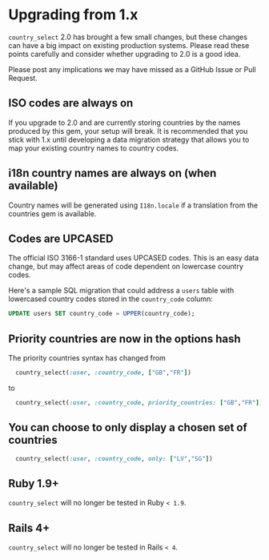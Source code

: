# Upgrading from 1.x

`country_select` 2.0 has brought a few small changes, but these changes
can have a big impact on existing production systems. Please read these
points carefully and consider whether upgrading to 2.0 is a good idea.

Please post any implications we may have missed as a GitHub Issue
or Pull Request.

## ISO codes are always on

If you upgrade to 2.0 and are currently storing countries by the names
produced by this gem, your setup will break. It is recommended that you
stick with 1.x until developing a data migration strategy that allows
you to map your existing country names to country codes.

## i18n country names are always on (when available)

Country names will be generated using `I18n.locale` if a translation
from the countries gem is available.

## Codes are UPCASED

The official ISO 3166-1 standard uses UPCASED codes. This is an easy
data change, but may affect areas of code dependent on lowercase country
codes.

Here's a sample SQL migration that could address a `users` table with
lowercased country codes stored in the `country_code` column:

```sql
UPDATE users SET country_code = UPPER(country_code);
```

## Priority countries are now in the options hash

The priority countries syntax has changed from

```ruby
  country_select(:user, :country_code, ["GB","FR"])
```

to

```ruby
  country_select(:user, :country_code, priority_countries: ["GB","FR"])
```

## You can choose to only display a chosen set of countries

```ruby
  country_select(:user, :country_code, only: ["LV","SG"])
```

## Ruby 1.9+

`country_select` will no longer be tested in Ruby `< 1.9`.

## Rails 4+

`country_select` will no longer be tested in Rails `< 4`.

